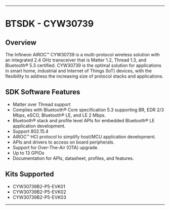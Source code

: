 ------------------------------------------------------------------------------------
# BTSDK - CYW30739

## Overview

The Infineon AIROC&#8482; CYW30739 is a multi-protocol wireless solution with an integrated 2.4 GHz transceiver that is Matter 1.2, Thread 1.3, and Bluetooth® 5.3 certified.
CYW30739 is the optimal solution for applications in smart home, industrial and Internet of Things (IoT) devices, with the flexibility to address the increasing size of protocol stacks and applications.

## SDK Software Features
- Matter over Thread support
- Complies with Bluetooth&#174; Core specification 5.3 supporting BR, EDR 2/3 Mbps, eSCO, Bluetooth&#174; LE, and LE 2 Mbps.
- Bluetooth&#174; stack and profile level APIs for embedded Bluetooth&#174; LE application development.
- Support 802.15.4
- AIROC&#8482; HCI protocol to simplify host/MCU application development.
- APIs and drivers to access on board peripherals.
- Support for Over-The-Air (OTA) upgrade.
- Up to 13 GPIOs
- Documentation for APIs, datasheet, profiles, and features.

## Kits Supported
- CYW30739B2-P5-EVK01
- CYW30739B2-P5-EVK02
- CYW30739B2-P5-EVK03
------------------------------------------------------------------------------------
